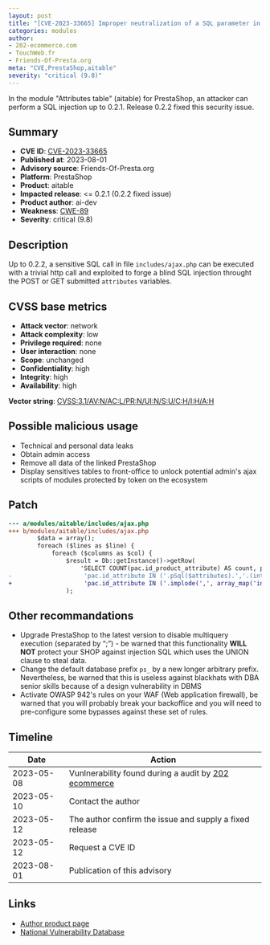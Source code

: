 ```yaml
---
layout: post
title: "[CVE-2023-33665] Improper neutralization of a SQL parameter in aitable from ai-dev module for PrestaShop"
categories: modules
author:
- 202-ecommerce.com
- TouchWeb.fr
- Friends-Of-Presta.org
meta: "CVE,PrestaShop,aitable"
severity: "critical (9.8)"
---
```


In the module "Attributes table" (aitable) for PrestaShop, an attacker can perform a SQL injection up to 0.2.1. Release 0.2.2 fixed this security issue.

## Summary

* **CVE ID**: [CVE-2023-33665](https://cve.mitre.org/cgi-bin/cvename.cgi?name=CVE-2023-33665)
* **Published at**: 2023-08-01
* **Advisory source**: Friends-Of-Presta.org
* **Platform**: PrestaShop
* **Product**: aitable
* **Impacted release**: <= 0.2.1 (0.2.2 fixed issue)
* **Product author**: ai-dev
* **Weakness**: [CWE-89](https://cwe.mitre.org/data/definitions/89.html)
* **Severity**: critical (9.8)

## Description

Up to 0.2.2, a sensitive SQL call in file `includes/ajax.php` can be executed with a trivial http call and exploited to forge a blind SQL injection throught the POST or GET submitted `attributes` variables.

## CVSS base metrics

* **Attack vector**: network
* **Attack complexity**: low
* **Privilege required**: none
* **User interaction**: none
* **Scope**: unchanged
* **Confidentiality**: high
* **Integrity**: high
* **Availability**: high

**Vector string**: [CVSS:3.1/AV:N/AC:L/PR:N/UI:N/S:U/C:H/I:H/A:H](https://nvd.nist.gov/vuln-metrics/cvss/v3-calculator?vector=AV:N/AC:L/PR:N/UI:N/S:U/C:H/I:H/A:H)


## Possible malicious usage

* Technical and personal data leaks
* Obtain admin access
* Remove all data of the linked PrestaShop
* Display sensitives tables to front-office to unlock potential admin's ajax scripts of modules protected by token on the ecosystem


## Patch

```diff
--- a/modules/aitable/includes/ajax.php
+++ b/modules/aitable/includes/ajax.php
        $data = array();
        foreach ($lines as $line) {
            foreach ($columns as $col) {
                $result = Db::getInstance()->getRow(
                    'SELECT COUNT(pac.id_product_attribute) AS count, pa.* FROM '._DB_PREFIX_.'product_attribute AS pa LEFT JOIN '._DB_PREFIX_.'product_attribute_combination AS pac ON pac.id_product_attribute = pa.id_product_attribute WHERE '.
-                    'pac.id_attribute IN ('.pSql($attributes).','.(int)$line['id_attribute'].','.(int)$col['id_attribute'].') AND pa.id_product = '.(int)$product_id.' GROUP BY pa.id_product_attribute HAVING count = '.(int)$count
+                    'pac.id_attribute IN ('.implode(',', array_map('intval', explode(',', $attributes))).','.(int)$line['id_attribute'].','.(int)$col['id_attribute'].') AND pa.id_product = '.(int)$product_id.' GROUP BY pa.id_product_attribute HAVING count = '.(int)$count
                );
```


## Other recommandations

* Upgrade PrestaShop to the latest version to disable multiquery execution (separated by “;”) - be warned that this functionality **WILL NOT** protect your SHOP against injection SQL which uses the UNION clause to steal data.
* Change the default database prefix `ps_` by a new longer arbitrary prefix. Nevertheless, be warned that this is useless against blackhats with DBA senior skills because of a design vulnerability in DBMS
* Activate OWASP 942's rules on your WAF (Web application firewall), be warned that you will probably break your backoffice and you will need to pre-configure some bypasses against these set of rules.


## Timeline

| Date | Action |
|--|--|
| 2023-05-08 | Vunlnerability found during a audit by [202 ecommerce](https://www.202-ecommerce.com/) |
| 2023-05-10 | Contact the author |
| 2023-05-12 | The author confirm the issue and supply a fixed release |
| 2023-05-12 | Request a CVE ID |
| 2023-08-01 | Publication of this advisory |


## Links

* [Author product page](https://www.boutique.ai-dev.fr/en/ergonomie/56-table-attributes.html)
* [National Vulnerability Database](https://nvd.nist.gov/vuln/detail/CVE-2023-33665)
